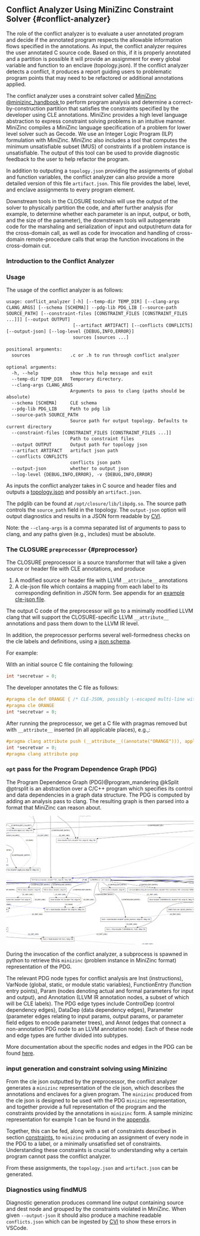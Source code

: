 ## Conflict Analyzer Using MiniZinc Constraint Solver {#conflict-analyzer}  

The role of the conflict analyzer is to evaluate a user annotated program and decide if the annotated program respects the allowable information flows specified in the annotations. As input, the conflict analyzer requires the user annotated C source code. Based on this, if it is properly annotated and a partition is possible it will provide an assignment for every global variable and function to an enclave (topology.json). If the conflict analyzer detects a conflict, it produces a report guiding users to problematic program points that may need to be refactored or additional annotations applied.


The conflict analyzer uses a constraint solver called [MiniZinc @minizinc_handbook ](https://www.minizinc.org/doc-2.5.5/en/index.html)  to perform program analysis and determine a correct-by-construction partition that satisfies the constraints
specified by the developer using CLE annotations. MiniZinc provides a high level
language abstraction to express constraint solving problems in an intuitive manner.
MiniZinc compiles a MiniZinc language specification of a problem for 
lower level solver such as Gecode. We use an Integer Logic Program (ILP) 
formulation with MiniZinc. MiniZinc also includes a tool that computes
the minimum unsatisfiable subset (MUS) of constraints if a problem
instance is unsatisfiable. The output of this tool can be used to
provide diagnostic feedback to the user to help refactor the program.

In addition to outputing a `topology.json` providing the assignments of global and function variables, the conflict analyzer can also provide a more detailed version of this file `artifact.json`. This file provides the label, level, and enclave assignments to every program element.


Downstream tools in the CLOSURE toolchain will use the output of the solver to
physically partition the code, and after further analysis (for example, to
determine whether each parameter is an input, output, or both, and the size of
the parameter), the downstream tools will autogenerate code for the marshaling and
serialization of input and output/return data for the cross-domain call, as
well as code for invocation and handling of cross-domain remote-procedure calls
that wrap the function invocations in the cross-domain cut. 

### Introduction to the Conflict Analyzer

### Usage 

The usage of the conflict analyzer is as follows:

```usage
usage: conflict_analyzer [-h] [--temp-dir TEMP_DIR] [--clang-args CLANG_ARGS] [--schema [SCHEMA]] --pdg-lib PDG_LIB [--source-path SOURCE_PATH] [--constraint-files [CONSTRAINT_FILES [CONSTRAINT_FILES ...]]] [--output OUTPUT]
                         [--artifact ARTIFACT] [--conflicts CONFLICTS] [--output-json] [--log-level {DEBUG,INFO,ERROR}]
                         sources [sources ...]

positional arguments:
  sources               .c or .h to run through conflict analyzer

optional arguments:
  -h, --help            show this help message and exit
  --temp-dir TEMP_DIR   Temporary directory.
  --clang-args CLANG_ARGS
                        Arguments to pass to clang (paths should be absolute)
  --schema [SCHEMA]     CLE schema
  --pdg-lib PDG_LIB     Path to pdg lib
  --source-path SOURCE_PATH
                        Source path for output topology. Defaults to current directory
  --constraint-files [CONSTRAINT_FILES [CONSTRAINT_FILES ...]]
                        Path to constraint files
  --output OUTPUT       Output path for topology json
  --artifact ARTIFACT   artifact json path
  --conflicts CONFLICTS
                        conflicts json path
  --output-json         whether to output json
  --log-level {DEBUG,INFO,ERROR}, -v {DEBUG,INFO,ERROR}
```

As inputs the conflict analyzer takes in C source and header files and outputs a [topology.json](#xd-assignment) and possibly
an `artifact.json`. 

The pdglib can be found at `/opt/closure/lib/libpdg.so`. The source path controls the `source_path` field in the 
topology. The `output-json` option will output diagnostics and results in a JSON form readable by [CVI](#cvi).

Note: the `--clang-args` is a comma separated list of arguments to pass to clang, and any paths given (e.g., 
includes) must be absolute. 

### The CLOSURE `preprocessor` {#preprocessor}

The CLOSURE preprocessor is a source transformer that will
take a given source or header file with CLE annotations, and produce

1. A modified source or header file with LLVM `__attribute__` annotations 
2. A cle-json file which contains a mapping from each label to its corresponding definition in JSON form. See appendix for
an [example cle-json file](#cle-extra).

The output C code of the preprocessor will go to a minimally modified LLVM clang that will support the CLOSURE-specific LLVM `__attribute__` annotations and pass them down to the LLVM IR level.

In addition, the preprocessor performs several well-formedness checks on the cle labels and definitions, using a [json schema](#cle-schema).

For example:

With an initial source C file containing the following:
```c
int *secretvar = 0;
```

The developer annotates the C file as follows:
```c
#pragma cle def ORANGE { /* CLE-JSON, possibly \-escaped multi-line with whole bunch of constraints*/ }  
#pragma cle ORANGE 
int *secretvar = 0;
```

After running the preprocessor, we get a C file with pragmas removed but with `__attribute__` inserted (in all applicable places), e.g.,:
```c
#pragma clang attribute push (__attribute__((annotate("ORANGE"))), apply_to = any(function,type_alias,record,enum,variable(unless(is_parameter)),field))
int *secretvar = 0;
#pragma clang attribute pop
```

### `opt` pass for the Program Dependence Graph (PDG)

The Program Dependence Graph (PDG)@program_mandering @kSplit @ptrsplit is an abstraction over a C/C++ program which specifies its control and data dependencies in a graph data structure. The PDG is computed by adding an analysis pass to clang. The resulting graph is then parsed into a format that MiniZinc can reason about.


![Visualization of the PDG for example 1](images/pdg-graph.png)
 
During the invocation of the conflict analyzer, a subprocess is spawned in python to retrieve this `minizinc` (problem instance in MiniZinc format) representation of the PDG.


The relevant PDG node types for conflict analysis are Inst (instructions), VarNode (global, static, or module static
variables), FunctionEntry (function entry points), Param (nodes denoting
actual and formal parameters for input and output), and Annotation (LLVM IR
annotation nodes, a subset of which will be CLE labels). The PDG edge types
include ControlDep (control dependency edges), DataDep (data dependency edges),
Parameter (parameter edges relating to input params, output params, or
parameter field edges to encode parameter trees), and Annot (edges that connect
a non-annotation PDG node to an LLVM annotation node). Each of these node and
edge types are further divided into subtypes. 

More documentation about the specific nodes and edges in the PDG can be found [here](#pdg-appendix). 

### input generation and constraint solving using Minizinc

From the cle json outputted by the preprocessor, the conflict analyzer generates
a `minizinc` representation of the cle json, which describes the annotations
and enclaves for a given program. The `minizinc` produced from the cle json
is designed to be used with the PDG `minizinc` representation, and together
provide a full representation of the program and the constraints provided by the annotations
in `minizinc` form. A sample minizinc representation for example 1 can be found in the [appendix](#constraint-appendix).

Together, this can be fed, along with a set of constraints described in section [constraints](#constraints), to `minizinc`
producing an assignment of every node in the PDG to a label, or a 
minimally unsatisfied set of constraints. Understanding these constraints is crucial to
understanding why a certain program cannot pass the conflict analyzer.

From these assignments, the `topology.json` and `artifact.json` can be generated.

### Diagnostics using findMUS

Diagnostic generation produces command line output
containing source and dest node and grouped by the constraints violated in MiniZinc.
When given `--output-json` it should also produce a machine readable `conflicts.json` which can be ingested by [CVI](#cvi)
to show these errors in VSCode.
